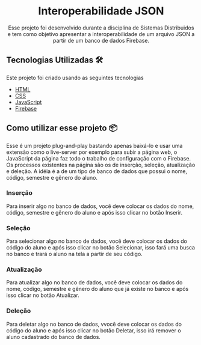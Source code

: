 <div align="center">
  <h1> Interoperabilidade JSON</h1>
  <p>Esse projeto foi desenvolvido durante a disciplina de Sistemas Distribuidos e tem como objetivo apresentar a interoperabilidade de um arquivo JSON a partir de um banco de dados Firebase. </p>
</div>

## Tecnologias Utilizadas 🛠️
Este projeto foi criado usando as seguintes tecnologias
- [HTML](https://developer.mozilla.org/pt-BR/docs/Web/HTML)
- [CSS](https://developer.mozilla.org/pt-BR/docs/Web/CSS)
- [JavaScript](https://developer.mozilla.org/pt-BR/docs/Web/JavaScript)
- [Firebase](https://firebase.google.com)


## Como utilizar esse projeto 📦

Esse é um projeto plug-and-play bastando apenas baixá-lo e usar uma extensão como o live-server por exemplo para subir a página web, o JavaScript da página faz todo o trabalho de configuração com o Firebase.
Os processos existentes na página são os de inserção, seleção, atualização e deleção. A idéia é a de um tipo de banco de dados que possui o nome, código, semestre e gênero do aluno.

### Inserção

Para inserir algo no banco de dados, você deve colocar os dados do nome, código, semestre e gênero do aluno e após isso clicar no botão Inserir.

### Seleção

Para selecionar algo no banco de dados, você deve colocar os dados do código do aluno e após isso clicar no botão Selecionar, isso fará uma busca no banco e trará o aluno na tela a partir de seu código.

### Atualização

Para atualizar algo no banco de dados, você deve colocar os dados do nome, código, semestre e gênero do aluno que já existe no banco e após isso clicar no botão Atualizar.

### Deleção

Para deletar algo no banco de dados, vvocê deve colocar os dados do código do aluno e após isso clicar no botão Deletar, isso irá remover o aluno cadastrado do banco de dados.
